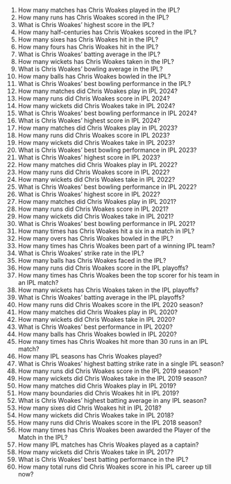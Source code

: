 1. How many matches has Chris Woakes played in the IPL?
2. How many runs has Chris Woakes scored in the IPL?
3. What is Chris Woakes’ highest score in the IPL?
4. How many half-centuries has Chris Woakes scored in the IPL?
5. How many sixes has Chris Woakes hit in the IPL?
6. How many fours has Chris Woakes hit in the IPL?
7. What is Chris Woakes’ batting average in the IPL?
8. How many wickets has Chris Woakes taken in the IPL?
9. What is Chris Woakes’ bowling average in the IPL?
10. How many balls has Chris Woakes bowled in the IPL?
11. What is Chris Woakes’ best bowling performance in the IPL?
12. How many matches did Chris Woakes play in IPL 2024?
13. How many runs did Chris Woakes score in IPL 2024?
14. How many wickets did Chris Woakes take in IPL 2024?
15. What is Chris Woakes’ best bowling performance in IPL 2024?
16. What is Chris Woakes’ highest score in IPL 2024?
17. How many matches did Chris Woakes play in IPL 2023?
18. How many runs did Chris Woakes score in IPL 2023?
19. How many wickets did Chris Woakes take in IPL 2023?
20. What is Chris Woakes’ best bowling performance in IPL 2023?
21. What is Chris Woakes’ highest score in IPL 2023?
22. How many matches did Chris Woakes play in IPL 2022?
23. How many runs did Chris Woakes score in IPL 2022?
24. How many wickets did Chris Woakes take in IPL 2022?
25. What is Chris Woakes’ best bowling performance in IPL 2022?
26. What is Chris Woakes’ highest score in IPL 2022?
27. How many matches did Chris Woakes play in IPL 2021?
28. How many runs did Chris Woakes score in IPL 2021?
29. How many wickets did Chris Woakes take in IPL 2021?
30. What is Chris Woakes’ best bowling performance in IPL 2021?
31. How many times has Chris Woakes hit a six in a match in IPL?
32. How many overs has Chris Woakes bowled in the IPL?
33. How many times has Chris Woakes been part of a winning IPL team?
34. What is Chris Woakes’ strike rate in the IPL?
35. How many balls has Chris Woakes faced in the IPL?
36. How many runs did Chris Woakes score in the IPL playoffs?
37. How many times has Chris Woakes been the top scorer for his team in an IPL match?
38. How many wickets has Chris Woakes taken in the IPL playoffs?
39. What is Chris Woakes’ batting average in the IPL playoffs?
40. How many runs did Chris Woakes score in the IPL 2020 season?
41. How many matches did Chris Woakes play in IPL 2020?
42. How many wickets did Chris Woakes take in IPL 2020?
43. What is Chris Woakes’ best performance in IPL 2020?
44. How many balls has Chris Woakes bowled in IPL 2020?
45. How many times has Chris Woakes hit more than 30 runs in an IPL match?
46. How many IPL seasons has Chris Woakes played?
47. What is Chris Woakes’ highest batting strike rate in a single IPL season?
48. How many runs did Chris Woakes score in the IPL 2019 season?
49. How many wickets did Chris Woakes take in the IPL 2019 season?
50. How many matches did Chris Woakes play in IPL 2019?
51. How many boundaries did Chris Woakes hit in IPL 2019?
52. What is Chris Woakes’ highest batting average in any IPL season?
53. How many sixes did Chris Woakes hit in IPL 2018?
54. How many wickets did Chris Woakes take in IPL 2018?
55. How many runs did Chris Woakes score in the IPL 2018 season?
56. How many times has Chris Woakes been awarded the Player of the Match in the IPL?
57. How many IPL matches has Chris Woakes played as a captain?
58. How many wickets did Chris Woakes take in IPL 2017?
59. What is Chris Woakes’ best batting performance in the IPL?
60. How many total runs did Chris Woakes score in his IPL career up till now?